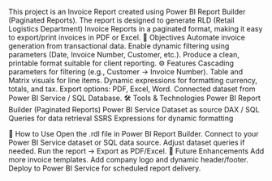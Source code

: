 This project is an Invoice Report created using Power BI Report Builder (Paginated Reports).
The report is designed to generate RLD (Retail Logistics Department) Invoice Reports in a paginated format, making it easy to export/print invoices in PDF or Excel.
🎯 Objectives
Automate invoice generation from transactional data.
Enable dynamic filtering using parameters (Date, Invoice Number, Customer, etc.).
Produce a clean, printable format suitable for client reporting.
⚙️ Features
Cascading parameters for filtering (e.g., Customer → Invoice Number).
Table and Matrix visuals for line items.
Dynamic expressions for formatting currency, totals, and tax.
Export options: PDF, Excel, Word.
Connected dataset from Power BI Service / SQL Database.
🛠️ Tools & Technologies
Power BI Report Builder (Paginated Reports)
Power BI Service Dataset as source
DAX / SQL Queries for data retrieval
SSRS Expressions for dynamic formatting

🚀 How to Use
Open the .rdl file in Power BI Report Builder.
Connect to your Power BI Service dataset or SQL data source.
Adjust dataset queries if needed.
Run the report → Export as PDF/Excel.
🔮 Future Enhancements
Add more invoice templates.
Add company logo and dynamic header/footer.
Deploy to Power BI Service for scheduled report delivery.
